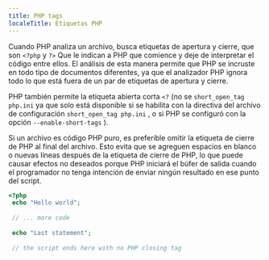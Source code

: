 ```yaml
---
title: PHP tags
localeTitle: Etiquetas PHP
---
```

Cuando PHP analiza un archivo, busca etiquetas de apertura y cierre, que son `<?php` y `?>` Que le indican a PHP que comience y deje de interpretar el código entre ellos. El análisis de esta manera permite que PHP se incruste en todo tipo de documentos diferentes, ya que el analizador PHP ignora todo lo que está fuera de un par de etiquetas de apertura y cierre.

PHP también permite la etiqueta abierta corta `<?` (no se `short_open_tag php.ini` ya que solo está disponible si se habilita con la directiva del archivo de configuración `short_open_tag php.ini` , o si PHP se configuró con la opción `--enable-short-tags` ).

Si un archivo es código PHP puro, es preferible omitir la etiqueta de cierre de PHP al final del archivo. Esto evita que se agreguen espacios en blanco o nuevas líneas después de la etiqueta de cierre de PHP, lo que puede causar efectos no deseados porque PHP iniciará el búfer de salida cuando el programador no tenga intención de enviar ningún resultado en ese punto del script.

```php
<?php 
 echo "Hello world"; 
 
 // ... more code 
 
 echo "Last statement"; 
 
 // the script ends here with no PHP closing tag 

```